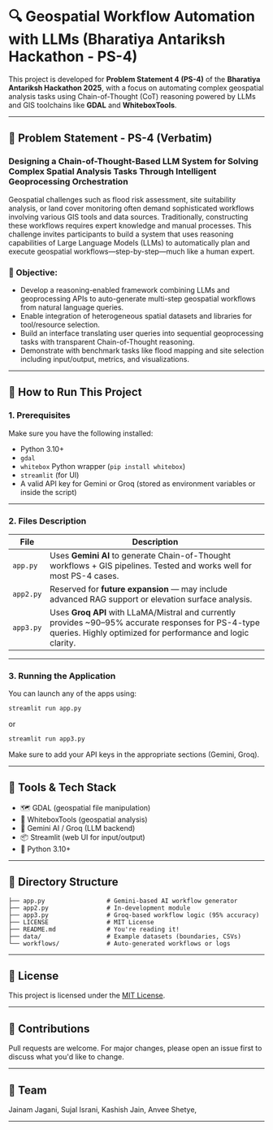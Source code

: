 
# 🔍 Geospatial Workflow Automation with LLMs (Bharatiya Antariksh Hackathon - PS-4)

This project is developed for **Problem Statement 4 (PS-4)** of the **Bharatiya Antariksh Hackathon 2025**, with a focus on automating complex geospatial analysis tasks using Chain-of-Thought (CoT) reasoning powered by LLMs and GIS toolchains like **GDAL** and **WhiteboxTools**.

---

## 🧠 Problem Statement - PS-4 (Verbatim)

### Designing a Chain-of-Thought-Based LLM System for Solving Complex Spatial Analysis Tasks Through Intelligent Geoprocessing Orchestration

Geospatial challenges such as flood risk assessment, site suitability analysis, or land cover monitoring often demand sophisticated workflows involving various GIS tools and data sources. Traditionally, constructing these workflows requires expert knowledge and manual processes. This challenge invites participants to build a system that uses reasoning capabilities of Large Language Models (LLMs) to automatically plan and execute geospatial workflows—step-by-step—much like a human expert.

### 📌 Objective:
- Develop a reasoning-enabled framework combining LLMs and geoprocessing APIs to auto-generate multi-step geospatial workflows from natural language queries.
- Enable integration of heterogeneous spatial datasets and libraries for tool/resource selection.
- Build an interface translating user queries into sequential geoprocessing tasks with transparent Chain-of-Thought reasoning.
- Demonstrate with benchmark tasks like flood mapping and site selection including input/output, metrics, and visualizations.

---

## 🚀 How to Run This Project

### 1. Prerequisites
Make sure you have the following installed:
- Python 3.10+
- `gdal`
- `whitebox` Python wrapper (`pip install whitebox`)
- `streamlit` (for UI)
- A valid API key for Gemini or Groq (stored as environment variables or inside the script)

---

### 2. Files Description

| File     | Description |
|----------|-------------|
| `app.py` | Uses **Gemini AI** to generate Chain-of-Thought workflows + GIS pipelines. Tested and works well for most PS-4 cases. |
| `app2.py` | Reserved for **future expansion** — may include advanced RAG support or elevation surface analysis. |
| `app3.py` | Uses **Groq API** with LLaMA/Mistral and currently provides ~90–95% accurate responses for PS-4-type queries. Highly optimized for performance and logic clarity. |

---

### 3. Running the Application

You can launch any of the apps using:

```bash
streamlit run app.py
````

or

```bash
streamlit run app3.py
```

Make sure to add your API keys in the appropriate sections (Gemini, Groq).

---

## 🔧 Tools & Tech Stack

* 🗺️ GDAL (geospatial file manipulation)
* 🧰 WhiteboxTools (geospatial analysis)
* 🤖 Gemini AI / Groq (LLM backend)
* 📦 Streamlit (web UI for input/output)
* 🐍 Python 3.10+

---

## 📁 Directory Structure

```plaintext
├── app.py                 # Gemini-based AI workflow generator
├── app2.py                # In-development module
├── app3.py                # Groq-based workflow logic (95% accuracy)
├── LICENSE                # MIT License
├── README.md              # You're reading it!
├── data/                  # Example datasets (boundaries, CSVs)
└── workflows/             # Auto-generated workflows or logs
```

---

## 📝 License

This project is licensed under the [MIT License](LICENSE).

---

## 🤝 Contributions

Pull requests are welcome. For major changes, please open an issue first to discuss what you'd like to change.

---

## 👥 Team

Jainam Jagani,
Sujal Israni,
Kashish Jain,
Anvee Shetye,

---
